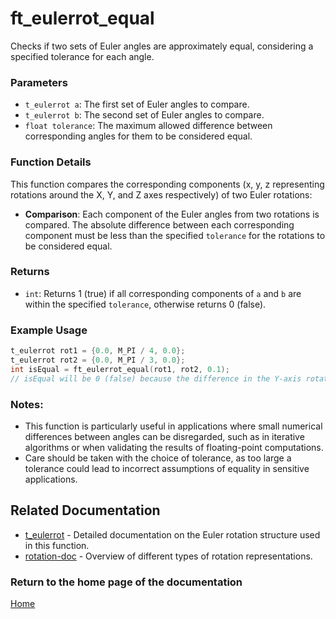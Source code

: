 # ft_eulerrot_equal
Checks if two sets of Euler angles are approximately equal, considering a specified tolerance for each angle.

### Parameters
- `t_eulerrot a`: The first set of Euler angles to compare.
- `t_eulerrot b`: The second set of Euler angles to compare.
- `float tolerance`: The maximum allowed difference between corresponding angles for them to be considered equal.

### Function Details
This function compares the corresponding components (x, y, z representing rotations around the X, Y, and Z axes respectively) of two Euler rotations:
- **Comparison**: Each component of the Euler angles from two rotations is compared. The absolute difference between each corresponding component must be less than the specified `tolerance` for the rotations to be considered equal.

### Returns
- `int`: Returns 1 (true) if all corresponding components of `a` and `b` are within the specified `tolerance`, otherwise returns 0 (false).

### Example Usage
```c
t_eulerrot rot1 = {0.0, M_PI / 4, 0.0};
t_eulerrot rot2 = {0.0, M_PI / 3, 0.0};
int isEqual = ft_eulerrot_equal(rot1, rot2, 0.1);
// isEqual will be 0 (false) because the difference in the Y-axis rotation exceeds 0.1 radians
```

### Notes:
- This function is particularly useful in applications where small numerical differences between angles can be disregarded, such as in iterative algorithms or when validating the results of floating-point computations.
- Care should be taken with the choice of tolerance, as too large a tolerance could lead to incorrect assumptions of equality in sensitive applications.

## Related Documentation
- [t_eulerrot](./t_eulerrot.md) - Detailed documentation on the Euler rotation structure used in this function.
- [rotation-doc](../rotation-doc.md) - Overview of different types of rotation representations.

### Return to the home page of the documentation
[Home](../../home.md)
